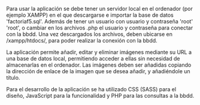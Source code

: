 Para usar la aplicación se debe tener un servidor local en el ordenador (por ejemplo XAMPP) en el que descargarse e importar la base de datos 'factoriaf5.sql'. Además de tener un usuario con usuario y contraseña 'root' 'root', o cambiar en los archivos .php el usuario y contraseña para conectar con la bbdd. 
Una vez descargados los archivos, deben ubicarse en /xampp/htdocs/, para poder realizar la conexión con la bbdd.

La aplicación permite añadir, editar y eliminar imágenes mediante su URL a una base de datos local, permitiendo acceder a ellas sin necesidad de almacenarlas en el ordenador.
Las imágenes deben ser añadidas copiando la dirección de enlace de la imagen que se desea añadir, y añadiéndole un título.

Para el desarrollo de la aplicación se ha utilizado CSS (SASS) para el diseño, JavaScript para la funcionalidad y PHP para las consultas a la bbdd.